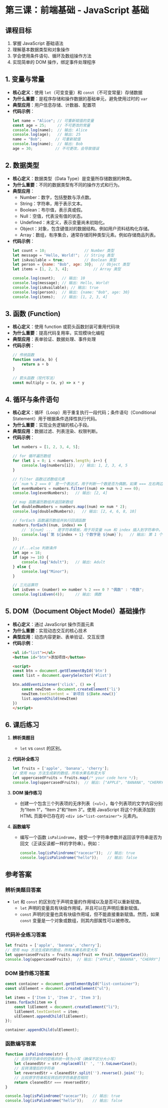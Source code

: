 # 第三课：前端基础 - JavaScript 基础

## 课程目标
1. 掌握 JavaScript 基础语法  
2. 理解基本数据类型和对象操作  
3. 学会使用条件语句、循环及数组操作方法  
4. 实现简单的 DOM 操作，绑定事件处理程序  

## 1. 变量与常量
- **核心定义**：使用 `let`（可变变量）和 `const`（不可变常量）存储数据
- **为什么重要**：是程序存储和操作数据的基础单元，避免使用过时的 `var`
- **典型应用**：用户信息存储、计数器、配置项
- **代码示例**：
    ```javascript
    let name = "Alice"; // 可重新赋值的变量
    const age = 25;     // 不可更改的常量
    console.log(name);  // 输出: Alice
    console.log(age);   // 输出: 25
	name = "Bob";      // 可重新赋值
    console.log(name);  // 输出: Bob
    age = 30;          // 不可更改，会导致错误
    ```

## 2. 数据类型
- **核心定义**：数据类型（Data Type）是变量所存储数据的种类。
- **为什么重要**：不同的数据类型有不同的操作方式和行为。
- **典型应用**：
  - Number：数字，包括整数与浮点数。
  - String：字符串，用于表示文本。
  - Boolean：布尔值，表示真或假。
  - Null：空值，代表没有值的状态。
  - Undefined：未定义，表示变量尚未初始化。
  - Object：对象，包含键值对的数据结构。例如用户资料结构化存储。
  - Array：数组，有序集合，通常存储同种类型元素。例如存储商品列表。
- **代码示例**：
    ```javascript
    let count = 10;                 // Number 类型
    let message = "Hello, World!";  // String 类型
	let isAvailable = true;         // Boolean 类型
    let person = {name: "Bob", age: 30};   // Object 类型
    let items = [1, 2, 3, 4];           // Array 类型

    console.log(count);   // 输出: 10
    console.log(message); // 输出: Hello, World!
	console.log(isAvailable); // 输出: true
    console.log(person);  // 输出: {name: "Bob", age: 30}
    console.log(items);   // 输出: [1, 2, 3, 4]
    ```

## 3. 函数 (Function)
- **核心定义**：使用 function 或箭头函数封装可重用代码块
- **为什么重要**：提高代码复用率，实现模块化编程
- **典型应用**：表单验证、数据处理、事件处理
- **代码示例**：
    ```javascript
	// 传统函数
	function sum(a, b) {
		return a + b
	}

	// 箭头函数（现代写法）
	const multiply = (x, y) => x * y
    ```

## 4. 循环与条件语句
- **核心定义**：循环（Loop）用于重复执行一段代码；条件语句（Conditional Statement）用于根据条件选择性执行代码。
- **为什么重要**：实现业务逻辑的核心手段。
- **典型应用**：数据过滤、列表渲染、权限判断。
- **代码示例**：
    ```javascript
    let numbers = [1, 2, 3, 4, 5];

    // for 循环遍历数组
    for (let i = 0; i < numbers.length; i++) {
        console.log(numbers[i]);  // 输出: 1, 2, 3, 4, 5
    }

	// filter 函数过滤数组元素
	// `num % 2 === 0` 是一个表达式，用于判断一个数是否为偶数。如果 === 左右两边完全相等，则返回 true，否则返回 false。
	let evenNumbers = numbers.filter((num) => num % 2 === 0);
	console.log(evenNumbers);   // 输出: [2, 4]
	
	// map 函数遍历数组并返回新数组
	let doubledNumbers = numbers.map((num) => num * 2);
	console.log(doubledNumbers);   // 输出: [2, 4, 6, 8, 10]

	// forEach 函数遍历数组并执行回调函数
	numbers.forEach((num, index) => {
		// `${num} ...` 是字符串模板，用于将变量 num 和 index 插入到字符串中。
        console.log(`第 ${index + 1} 个数字是 ${num}`);   // 输出: 第 1 个数字是 1, 第 2 个数字是 2, ...
	});

    // if...else 判断条件
    let age = 18;
    if (age >= 18) {
        console.log("Adult");   // 输出: Adult
    } else {
        console.log("Minor");
    }

    // 三元运算符
    let isEven = (number) => number % 2 === 0 ? "偶数" : "奇数";
    console.log(isEven(4));     // 输出: 偶数
    ```

## 5. DOM（Document Object Model）基础操作
- **核心定义**：通过 JavaScript 操作页面元素
- **为什么重要**：实现动态交互的核心技术
- **典型应用**：动态内容更新、表单验证、交互反馈
- **代码示例**：
    ```html
	<ul id="list"></ul>
	<button id="btn">添加项目</button>

	<script>
	const btn = document.getElementById('btn')
	const list = document.querySelector('#list')

	btn.addEventListener('click', () => {
		const newItem = document.createElement('li')
		newItem.textContent = `新项目 ${Date.now()}`
		list.appendChild(newItem)
	})
	</script>
    ```

## 6. 课后练习

1. **辨析类题目**
   - `let` vs `const` 的区别。
   
2. **代码补全练习**
   ```javascript
   let fruits = ['apple', 'banana', 'cherry'];
   // 使用 map 方法生成新的数组，所有水果名称变大写
   let uppercasedFruits = fruits.map(/* your code here */);
   console.log(uppercasedFruits);  // 输出: ["APPLE", "BANANA", "CHERRY"]
   ```
   
3. **DOM 操作练习**
   - 创建一个包含三个列表项的无序列表（`<ul>`），每个列表项的文字内容分别为“Item 1”，“Item 2”和“Item 3”。使用 JavaScript 将这个列表添加到 HTML 页面中已存在的 `<div id="list-container">` 元素内。

4. **函数编写**
   - 编写一个函数 `isPalindrome`，接受一个字符串参数并返回该字符串是否为回文（正读反读都一样的字符串）。例如：
     ```javascript
     console.log(isPalindrome("racecar"));  // 输出: true
     console.log(isPalindrome("hello"));    // 输出: false
     ```

## 参考答案

### 辨析类题目答案

- `let` 和 `const` 的区别在于声明变量的作用域以及是否可以重新赋值。
  - `let` 声明的变量具有块级作用域，并且可以在声明后重新赋值。
  - `const` 声明的变量也具有块级作用域，但不能直接重新赋值。然而，如果 `const` 变量是一个对象或数组，则其内部属性可以被修改。

### 代码补全练习答案

```javascript
let fruits = ['apple', 'banana', 'cherry'];
// 使用 map 方法生成新的数组，所有水果名称变大写
let uppercasedFruits = fruits.map(fruit => fruit.toUpperCase());
console.log(uppercasedFruits);  // 输出: ["APPLE", "BANANA", "CHERRY"]
```

### DOM 操作练习答案

```javascript
const container = document.getElementById("list-container");
const ulElement = document.createElement("ul");

let items = ['Item 1', 'Item 2', 'Item 3'];
items.forEach(item => {
    const liElement = document.createElement("li");
    liElement.textContent = item;
    ulElement.appendChild(liElement);
});

container.appendChild(ulElement);
```

### 函数编写答案

```javascript
function isPalindrome(str) {
    // 去除字符串中的空格并统一转为小写（确保不区分大小写）
    let cleanedStr = str.replaceAll(' ', '').toLowerCase();
    // 反转清理后的字符串
    let reversedStr = cleanedStr.split('').reverse().join('');
    // 比较原字符串和反转后的字符串是否相同
    return cleanedStr === reversedStr;
}

console.log(isPalindrome("racecar"));  // 输出: true
console.log(isPalindrome("hello"));    // 输出: false
```

